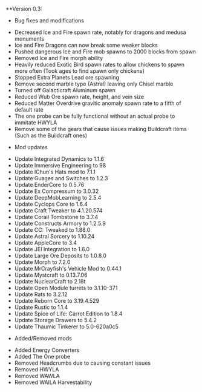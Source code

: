 **Version 0.3:

* Bug fixes and modifications
- Decreased Ice and Fire spawn rate, notably for dragons and medusa monuments 
- Ice and Fire Dragons can now break some weaker blocks
- Pushed dangerous Ice and Fire mob spawns to 2000 blocks from spawn
- Removed Ice and Fire morph ability
- Heavily reduced Exotic Bird spawn rates to allow chickens to spawn more often (Took ages to find spawn only chickens)
- Stopped Extra Planets Lead ore spawning
- Remove second marble type (Astral) leaving only Chisel marble
- Turned off Galacticraft Aluminum spawn
- Reduced Wub Ore spawn rate, height, and vein size
- Reduced Matter Overdrive gravitic anomaly spawn rate to a fifth of default rate
- The one probe can be fully functional without an actual probe to immitate HWYLA
- Remove some of the gears that cause issues making Buildcraft items (Such as the Buildcraft ones)

* Mod updates
- Update Integrated Dynamics to 1.1.6
- Update Immersive Engineering to 98
- Update IChun's Hats mod to 7.1.1
- Update Guages and Switches to 1.2.3
- Update EnderCore to 0.5.76
- Update Ex Compressum to 3.0.32
- Update DeepMobLearning to 2.5.4
- Update Cyclops Core to 1.6.4
- Update Craft Tweaker to 4.1.20.574
- Update Corail Tombstone to 3.7.4
- Update Constructs Armory to 1.2.5.9
- Update CC: Tweaked to 1.88.0
- Update Astral Sorcery to 1.10.24
- Update AppleCore to 3.4
- Update JEI Integration to 1.6.0
- Update Large Ore Deposits to 1.0.8.0
- Update Morph to 7.2.0
- Update MrCrayfish's Vehicle Mod to 0.44.1
- Update Mystcraft to 0.13.7.06
- Update NuclearCraft to 2.18t
- Update Open Module turrets to 3.1.10-371
- Update Rats to 3.2.12
- Update Reborn Core to 3.19.4.529
- Update Rustic to 1.1.4
- Update Spice of Life: Carrot Edition to 1.8.4
- Update Storage Drawers to 5.4.2
- Update Thaumic Tinkerer to 5.0-620a0c5

* Added/Removed mods
- Added Energy Converters
- Added The One probe
- Removed Headcrumbs due to causing constant issues
- Removed HWYLA
- Removed WAWLA
- Removed WAILA Harvestability